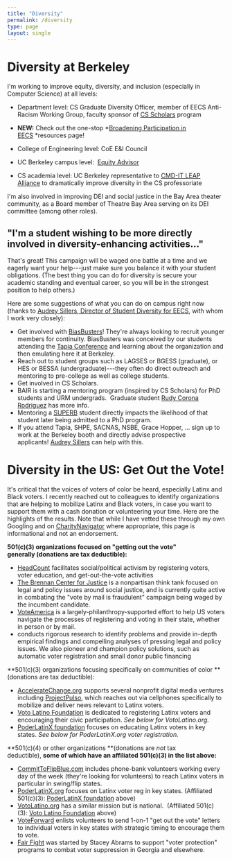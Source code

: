 ```yaml
---
title: "Diversity"
permalink: /diversity
type: page
layout: single
---
```



# Diversity at Berkeley

I'm working to improve equity, diversity, and inclusion (especially in Computer Science) at all levels:

-   Department level: CS Graduate Diversity Officer, member of EECS Anti-Racism Working Group, faculty sponsor of [CS Scholars](https://eecs.berkeley.edu/cs-scholars) program

-   **NEW:** Check out the one-stop *[Broadening Participation in EECS](https://eecs.berkeley.edu/resources/undergrads/bpe) *resources page!

-   College of Engineering level: CoE E&I Council
-   UC Berkeley campus level:  [Equity Advisor](https://campusclimate.berkeley.edu/faculty/our-programs-and-services/faculty-equity-advisors)
-   CS academia level: UC Berkeley representative to [CMD-IT LEAP Alliance](http://leapalliance.org/) to dramatically improve diversity in the CS professoriate

I'm also involved in improving DEI and social justice in the Bay Area theater community, as a Board member of Theatre Bay Area serving on its DEI committee (among other roles).

## "I'm a student wishing to be more directly involved in diversity-enhancing activities..."

That's great! This campaign will be waged one battle at a time and we eagerly want your help---just make sure you balance it with your student obligations. (The best thing you can do for diversity is secure your academic standing and eventual career, so you will be in the strongest position to help others.)

Here are some suggestions of what you can do on campus right now (thanks to [Audrey Sillers, Director of Student Diversity for EECS](mailto:araya@berkeley.edu), with whom I work very closely):

-   Get involved with [BiasBusters](biasbusters.berkeley.edu)! They're always looking to recruit younger members for continuity. BiasBusters was conceived by our students attending the [Tapia Conference](http://tapiaconference.org/) and learning about the organization and then emulating here it at Berkeley.
-   Reach out to student groups such as LAGSES or BGESS (graduate), or HES or BESSA (undergraduate)---they often do direct outreach and mentoring to pre-college as well as college students.
-   Get involved in CS Scholars.
-   BAIR is starting a mentoring program (inspired by CS Scholars) for PhD students and URM undergrads.  Graduate student [Rudy Corona Rodriguez](mailto:rcorona@berkeley.edu) has more info.
-   Mentoring a [SUPERB](https://eecs.berkeley.edu/resources/undergrads/research/superb) student directly impacts the likelihood of that student later being admitted to a PhD program. 
-   If you attend Tapia, SHPE, SACNAS, NSBE, Grace Hopper, ... sign up to work at the Berkeley booth and directly advise prospective applicants! [Audrey Sillers](mailto:araya@berkeley.edu) can help with this.


# Diversity in the US: Get Out the Vote!

It's critical that the voices of
voters of color be heard, especially Latinx and Black voters. I
recently reached out to colleagues to identify organizations that are
helping to mobilize Latinx and Black voters, in case you want to
support them with a cash donation or volunteering your time. Here are
the highlights of the results. Note that while I have vetted these
through my own Googling and
on [CharityNavigator](http://charitynavigator.org/) where appropriate,
this page is informational and not an endorsement. 

**501(c)(3) organizations focused on "getting out the vote" generally **(donations are tax deductible)**:**

-   [HeadCount](http://headcount.org/) facilitates social/political activism by registering voters, voter education, and get-out-the-vote activities
-   [The Brennan Center for Justice](http://brennancenter.org/) is a nonpartisan think tank focused on legal and policy issues around social justice, and is currently quite active in combating the "vote by mail is fraudulent" campaign being waged by the incumbent candidate.
-   [VoteAmerica](http://voteamerica.com/) is a largely-philanthropy-supported effort to help US voters navigate the processes of registering and voting in their state, whether in person or by mail.
-   conducts rigorous research to identify problems and provide in-depth empirical findings and compelling analyses of pressing legal and policy issues. We also pioneer and champion policy solutions, such as automatic voter registration and small donor public financing

**501(c)(3) organizations focusing specifically on communities of color **(donations are tax deductible):

-   [AccelerateChange.org](http://acceleratechange.org/) supports several nonprofit digital media ventures including [ProjectPulso](http://projectpulso.org/), which reaches out via cellphones specifically to mobilize and deliver news relevant to Latinx voters.
-   [Voto Latino Foundation](https://votolatino.org/about/vl-foundation/) is dedicated to registering Latinx voters and encouraging their civic participation. *See below for VotoLatino.org.*
-   [PoderLatinX foundation](http://poderlatinx.org/501c3) focuses on educating Latinx voters in key states. *See below for PoderLatinX.org voter registration.*

**501(c)(4) or other organizations **(donations are *not* tax deductible), **some of which have an affiliated 501(c)(3) in the list above:**

-   [CommitToFlipBlue.com](http://committoflipblue.com/) includes phone-bank volunteers working every day of the week (they're looking for volunteers) to reach Latinx voters in particular in swing/flip states.
-   [PoderLatinX.org](http://poderlatinx.org/) focuses on Latinx voter reg in key states. (Affiliated 501(c)(3): [PoderLatinX foundation](http://poderlatinx.org/501c3) above)
-   [VotoLatino.org](http://votolatino.org/) has a similar mission but is national.  (Affiliated 501(c)(3): [Voto Latino Foundation](https://votolatino.org/about/vl-foundation/) above)
-   [VoteForward](http://votefwd.org/) enlists volunteers to send 1-on-1 "get out the vote" letters to individual voters in key states with strategic timing to encourage them to vote.
-   [Fair Fight](https://fairfight.com/about-fair-fight/) was started by Stacey Abrams to support "voter protection" programs to combat voter suppression in Georgia and elsewhere.


